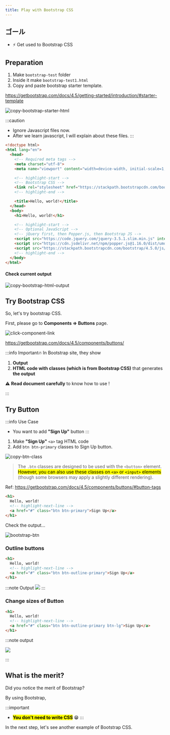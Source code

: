 ```yaml
---
title: Play with Bootstrap CSS
---
```


## ゴール
  - ⚡ Get used to Bootstrap CSS

## Preparation

1. Make `bootstrap-test` folder
2. Inside it make `bootstrap-test1.html`
3. Copy and paste bootstrap starter template.

https://getbootstrap.com/docs/4.5/getting-started/introduction/#starter-template

![copy-bootstrap-starter-html](https://storage.googleapis.com/coderhackers-assets/the-complete-webdev-with-rails-2020/bootstrap-css-guide/copy-bootstrap-starter-html.gif)

:::caution
- Ignore Javascript files now.
- After we learn javascript, I will explain about these files.
:::

```html title="bootstrap-test/bootstrap-test1.html"
<!doctype html>
<html lang="en">
  <head>
    <!-- Required meta tags -->
    <meta charset="utf-8">
    <meta name="viewport" content="width=device-width, initial-scale=1, shrink-to-fit=no">

    <!-- highlight-start -->
    <!-- Bootstrap CSS -->
    <link rel="stylesheet" href="https://stackpath.bootstrapcdn.com/bootstrap/4.5.0/css/bootstrap.min.css" integrity="sha384-9aIt2nRpC12Uk9gS9baDl411NQApFmC26EwAOH8WgZl5MYYxFfc+NcPb1dKGj7Sk" crossorigin="anonymous">
    <!-- highlight-end -->

    <title>Hello, world!</title>
  </head>
  <body>
    <h1>Hello, world!</h1>

    <!-- highlight-start -->
    <!-- Optional JavaScript -->
    <!-- jQuery first, then Popper.js, then Bootstrap JS -->
    <script src="https://code.jquery.com/jquery-3.5.1.slim.min.js" integrity="sha384-DfXdz2htPH0lsSSs5nCTpuj/zy4C+OGpamoFVy38MVBnE+IbbVYUew+OrCXaRkfj" crossorigin="anonymous"></script>
    <script src="https://cdn.jsdelivr.net/npm/popper.js@1.16.0/dist/umd/popper.min.js" integrity="sha384-Q6E9RHvbIyZFJoft+2mJbHaEWldlvI9IOYy5n3zV9zzTtmI3UksdQRVvoxMfooAo" crossorigin="anonymous"></script>
    <script src="https://stackpath.bootstrapcdn.com/bootstrap/4.5.0/js/bootstrap.min.js" integrity="sha384-OgVRvuATP1z7JjHLkuOU7Xw704+h835Lr+6QL9UvYjZE3Ipu6Tp75j7Bh/kR0JKI" crossorigin="anonymous"></script>
    <!-- highlight-end -->
  </body>
</html>
```

#### Check current output
![copy-bootstrap-html-output](https://storage.googleapis.com/coderhackers-assets/the-complete-webdev-with-rails-2020/bootstrap-css-guide/copy-bootstrap-html-output.png)


## Try Bootstrap CSS

So, let's try bootstrap CSS.

First, please go to **Components => Buttons** page.

![click-component-link](../../img/20200517_200207.gif)

https://getbootstrap.com/docs/4.5/components/buttons/


:::info Important🔥
In Bootstrap site, they show

1. **Output**
2. **HTML code with classes (which is from Bootstrap CSS)** that generates **the output**

⚠️ **Read document carefully** to know how to use !

:::

## Try Button

:::info Use Case
- You want to add **"Sign Up"** button
:::


1. Make **"Sign Up"** `<a>` tag HTML code
2. Add `btn btn-primary` classes to Sign Up button.


![copy-btn-class](../../img/20200517_200931-fix.gif)

> The `.btn` classes are designed to be used with the `<button>` element. <mark>However, you can also use these classes on `<a>` or `<input>` elements</mark> (though some browsers may apply a slightly different rendering).

Ref: https://getbootstrap.com/docs/4.5/components/buttons/#button-tags

```html title="bootstrap-test/bootstrap-test1.html"
<h1>
  Hello, world!
  <!-- highlight-next-line -->
  <a href="#" class="btn btn-primary">Sign Up</a>
</h1>
```

Check the output...

![bootstrap-btn](../../img/2020-05-18-13-35-06.png)


### Outline buttons

```html title="bootstrap-test/bootstrap-test1.html"
<h1>
  Hello, world!
  <!-- highlight-next-line -->
  <a href="#" class="btn btn-outline-primary">Sign Up</a>
</h1>
```

:::note Output
![](../../img/2020-05-18-18-43-01.png)
:::

### Change sizes of Button
```html title="bootstrap-test/bootstrap-test1.html"
<h1>
  Hello, world!
  <!-- highlight-next-line -->
  <a href="#" class="btn btn-outline-primary btn-lg">Sign Up</a>
</h1>
```

:::note output

![](../../img/2020-05-18-18-42-07.png)

:::

## What is the merit?
Did you notice the merit of Bootstrap?

By using Bootstrap,

:::important
- **<mark>You don't need to write CSS</mark>** 😁
:::

In the next step, let's see another example of Bootstrap CSS.